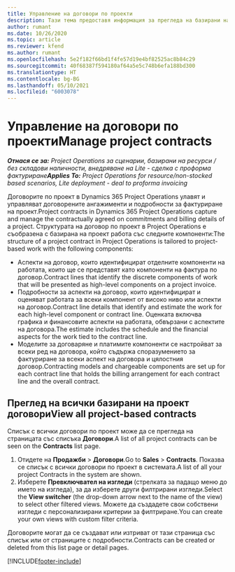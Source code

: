 ```yaml
---
title: Управление на договори по проекти
description: Тази тема предоставя информация за прегледа на базирани на проект договори.
author: rumant
ms.date: 10/26/2020
ms.topic: article
ms.reviewer: kfend
ms.author: rumant
ms.openlocfilehash: 5e2f182f66bd1f4fe57d19e4bf82525ac8b84c29
ms.sourcegitcommit: 40f68387f594180af64a5e5c748b6efa188bd300
ms.translationtype: HT
ms.contentlocale: bg-BG
ms.lasthandoff: 05/10/2021
ms.locfileid: "6003078"
---
```

# <a name="manage-project-contracts"></a><span data-ttu-id="d0c38-103">Управление на договори по проекти</span><span class="sxs-lookup"><span data-stu-id="d0c38-103">Manage project contracts</span></span>

<span data-ttu-id="d0c38-104">_**Отнася се за:** Project Operations за сценарии, базирани на ресурси / без складови наличности, внедряване на Lite - сделка с проформа фактуриране_</span><span class="sxs-lookup"><span data-stu-id="d0c38-104">_**Applies To:** Project Operations for resource/non-stocked based scenarios, Lite deployment - deal to proforma invoicing_</span></span>

<span data-ttu-id="d0c38-105">Договорите по проект в Dynamics 365 Project Operations улавят и управляват договорените ангажименти и подробности за фактуриране на проект.</span><span class="sxs-lookup"><span data-stu-id="d0c38-105">Project contracts in Dynamics 365 Project Operations capture and manage the contractually agreed on commitments and billing details of a project.</span></span> <span data-ttu-id="d0c38-106">Структурата на договор по проект в Project Operations е съобразена с базирана на проект работа със следните компоненти:</span><span class="sxs-lookup"><span data-stu-id="d0c38-106">The structure of a project contract in Project Operations is tailored to project-based work with the following components:</span></span>

- <span data-ttu-id="d0c38-107">Аспекти на договор, които идентифицират отделните компоненти на работата, които ще се представят като компоненти на фактура по договор.</span><span class="sxs-lookup"><span data-stu-id="d0c38-107">Contract lines that identify the discrete components of work that will be presented as high-level components on a project invoice.</span></span>
- <span data-ttu-id="d0c38-108">Подробности за аспекти на договор, които идентифицират и оценяват работата за всеки компонент от високо ниво или аспекти на договор.</span><span class="sxs-lookup"><span data-stu-id="d0c38-108">Contract line details that identify and estimate the work for each high-level component or contract line.</span></span> <span data-ttu-id="d0c38-109">Оценката включва графика и финансовите аспекти на работата, обвързани с аспектите на договора.</span><span class="sxs-lookup"><span data-stu-id="d0c38-109">The estimate includes the schedule and the financial aspects for the work tied to the contract line.</span></span>
- <span data-ttu-id="d0c38-110">Моделите за договаряне и платимите компоненти се настройват за всеки ред на договора, който съдържа споразумението за фактуриране за всеки аспект на договора и цялостния договор.</span><span class="sxs-lookup"><span data-stu-id="d0c38-110">Contracting models and chargeable components are set up for each contract line that holds the billing arrangement for each contract line and the overall contract.</span></span>

## <a name="view-all-project-based-contracts"></a><span data-ttu-id="d0c38-111">Преглед на всички базирани на проект договори</span><span class="sxs-lookup"><span data-stu-id="d0c38-111">View all project-based contracts</span></span>

<span data-ttu-id="d0c38-112">Списък с всички договори по проект може да се прегледа на страницата със списъка **Договори**.</span><span class="sxs-lookup"><span data-stu-id="d0c38-112">A list of all project contracts can be seen on the **Contracts** list page.</span></span> 

1. <span data-ttu-id="d0c38-113">Отидете на **Продажби** > **Договори**.</span><span class="sxs-lookup"><span data-stu-id="d0c38-113">Go to **Sales** > **Contracts**.</span></span> <span data-ttu-id="d0c38-114">Показва се списък с всички договори по проект в системата.</span><span class="sxs-lookup"><span data-stu-id="d0c38-114">A list of all your project Contracts in the system are shown.</span></span> 
2. <span data-ttu-id="d0c38-115">Изберете **Превключвател на изгледи** (стрелката за падащо меню до името на изгледа), за да изберете други филтрирани изгледи.</span><span class="sxs-lookup"><span data-stu-id="d0c38-115">Select the **View switcher** (the drop-down arrow next to the name of the view) to select other filtered views.</span></span> <span data-ttu-id="d0c38-116">Можете да създадете свои собствени изгледи с персонализирани критерии за филтриране.</span><span class="sxs-lookup"><span data-stu-id="d0c38-116">You can create your own views with custom filter criteria.</span></span>

<span data-ttu-id="d0c38-117">Договорите могат да се създават или изтриват от тази страница със списък или от страниците с подробности.</span><span class="sxs-lookup"><span data-stu-id="d0c38-117">Contracts can be created or deleted from this list page or detail pages.</span></span>


[!INCLUDE[footer-include](../../includes/footer-banner.md)]